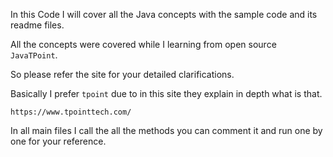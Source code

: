 In this Code I will cover all the Java concepts with the sample code and its readme files.

All the concepts were covered while I learning from open source `JavaTPoint`.

So please refer the site for your detailed clarifications.

Basically I prefer `tpoint` due to in this site they explain in depth what is that. 
    
    https://www.tpointtech.com/

In all main files I call the all the methods you can comment it and run one by one for your reference.